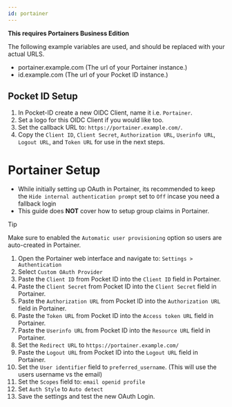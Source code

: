 ```yaml
---
id: portainer
---
```


**This requires Portainers Business Edition**

The following example variables are used, and should be replaced with your actual URLS.

- portainer.example.com (The url of your Portainer instance.)
- id.example.com (The url of your Pocket ID instance.)

## Pocket ID Setup

1. In Pocket-ID create a new OIDC Client, name it i.e. `Portainer`.
2. Set a logo for this OIDC Client if you would like too.
3. Set the callback URL to: `https://portainer.example.com/`.
4. Copy the `Client ID`, `Client Secret`, `Authorization URL`, `Userinfo URL`, `Logout URL`, and `Token URL` for use in the next steps.

# Portainer Setup

- While initially setting up OAuth in Portainer, its recommended to keep the `Hide internal authentication prompt` set to `Off` incase you need a fallback login
- This guide does **NOT** cover how to setup group claims in Portainer.

> [!TIP]
> Make sure to enabled the `Automatic user provisioning` option so users are auto-created in Portainer.

1. Open the Portainer web interface and navigate to: `Settings > Authentication`
2. Select `Custom OAuth Provider`
3. Paste the `Client ID` from Pocket ID into the `Client ID` field in Portainer.
4. Paste the `Client Secret` from Pocket ID into the `Client Secret` field in Portainer.
5. Paste the `Authorization URL` from Pocket ID into the `Authorization URL` field in Portainer.
6. Paste the `Token URL` from Pocket ID into the `Access token URL` field in Portainer.
7. Paste the `Userinfo URL` from Pocket ID into the `Resource URL` field in Portainer.
8. Set the `Redirect URL` to `https://portainer.example.com/`
9. Paste the `Logout URL` from Pocket ID into the `Logout URL` field in Portainer.
10. Set the `User identifier` field to `preferred_username`. (This will use the users username vs the email)
11. Set the `Scopes` field to: `email openid profile`
12. Set `Auth Style` to `Auto detect`
13. Save the settings and test the new OAuth Login.
